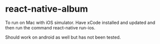 # react-native-album

To run on Mac with iOS simulator. Have xCode installed and updated and then run the command react-native run-ios.

Should work on android as well but has not been tested.
